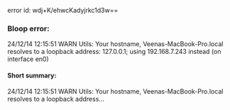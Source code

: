 error id: wdj+K/ehwcKadyjrkc1d3w==
### Bloop error:

24/12/14 12:15:51 WARN Utils: Your hostname, Veenas-MacBook-Pro.local resolves to a loopback address: 127.0.0.1; using 192.168.7.243 instead (on interface en0)
#### Short summary: 

24/12/14 12:15:51 WARN Utils: Your hostname, Veenas-MacBook-Pro.local resolves to a loopback address...